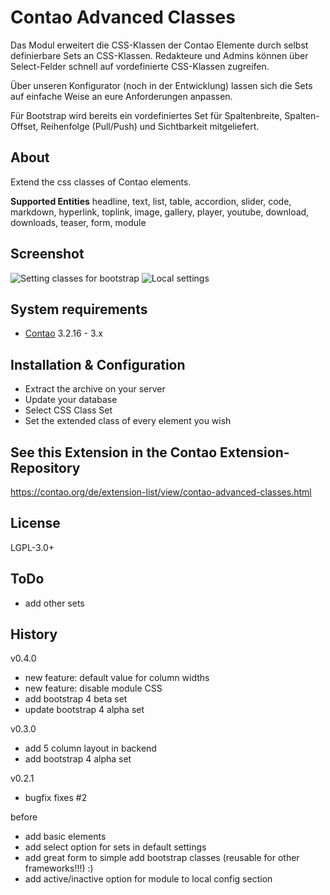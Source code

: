 Contao Advanced Classes
======================

Das Modul erweitert die CSS-Klassen der Contao Elemente durch selbst definierbare Sets an CSS-Klassen. Redakteure und Admins können über Select-Felder schnell auf vordefinierte CSS-Klassen zugreifen.

Über unseren Konfigurator (noch in der Entwicklung) lassen sich die Sets auf einfache Weise an eure Anforderungen anpassen.

Für Bootstrap wird bereits ein vordefiniertes Set für Spaltenbreite, Spalten-Offset, Reihenfolge (Pull/Push) und Sichtbarkeit mitgeliefert.


About
-----

Extend the css classes of Contao elements.

**Supported Entities**
headline, text, list, table, accordion, slider, code, markdown, hyperlink, toplink, image, gallery, player, youtube, download, downloads, teaser, form, module 


Screenshot
-----------

![Setting classes for bootstrap](http://pdir.de/contao-dd/advanced-classes-screenshot1-contao3.png)
![Local settings](http://pdir.de/contao-dd/advanced-classes-screenshot2-contao3.png)


System requirements
-------------------

* [Contao](https://github.com/contao/core) 3.2.16 - 3.x

Installation & Configuration
----------------------------

* Extract the archive on your server
* Update your database
* Select CSS Class Set
* Set the extended class of every element you wish


See this Extension in the Contao Extension-Repository
---------------

https://contao.org/de/extension-list/view/contao-advanced-classes.html


License
---------------
LGPL-3.0+


ToDo
---------------
* add other sets


History
---------------
v0.4.0
* new feature: default value for column widths
* new feature: disable module CSS
* add bootstrap 4 beta set
* update bootstrap 4 alpha set

v0.3.0
* add 5 column layout in backend
* add bootstrap 4 alpha set

v0.2.1
* bugfix fixes #2

before
* add basic elements
* add select option for sets in default settings 
* add great form to simple add bootstrap classes (reusable for other frameworks!!!) :) 
* add active/inactive option for module to local config section
